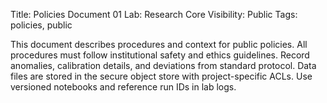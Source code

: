 Title: Policies Document 01
Lab: Research Core
Visibility: Public
Tags: policies, public

This document describes procedures and context for public policies.
All procedures must follow institutional safety and ethics guidelines.
Record anomalies, calibration details, and deviations from standard protocol.
Data files are stored in the secure object store with project-specific ACLs.
Use versioned notebooks and reference run IDs in lab logs.
